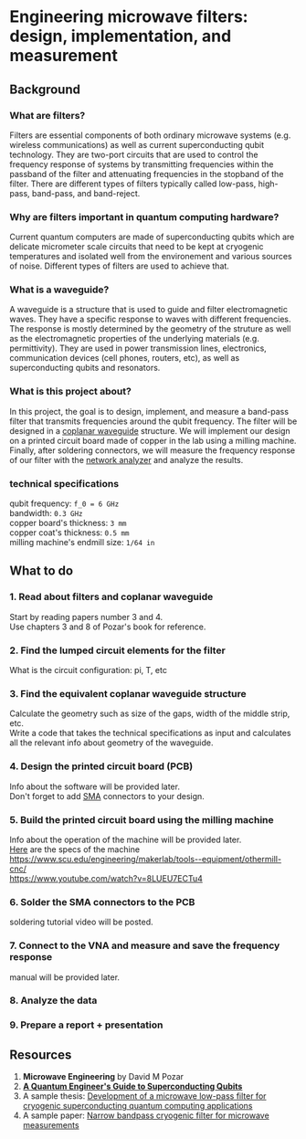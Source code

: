 # Engineering microwave filters: design, implementation, and measurement

## Background 

### What are filters? 
Filters are essential components of both ordinary microwave systems (e.g. wireless communications) as well as current superconducting qubit technology. They are two-port circuits that are used to control the frequency response of systems by transmitting frequencies within the passband of the filter and attenuating frequencies in the stopband of the filter. There are different types of filters typically called low-pass, high-pass, band-pass, and band-reject. 

### Why are filters important in quantum computing hardware? 
Current quantum computers are made of superconducting qubits which are delicate micrometer scale circuits that need to be kept at cryogenic temperatures and isolated well from the environement and various sources of noise. Different types of filters are used to achieve that. 

### What is a waveguide? 
A waveguide is a structure that is used to guide and filter electromagnetic waves. They have a specific response to waves with different frequencies. The response is mostly determined by the geometry of the struture as well as the electromagnetic properties of the underlying materials (e.g. permittivity). They are used in power transmission lines, electronics, communication devices (cell phones, routers, etc), as well as superconducting qubits and resonators. 

### What is this project about? 
In this project, the goal is to design, implement, and measure a band-pass filter that transmits frequencies around the qubit frequency. The filter will be designed in a [coplanar waveguide](https://en.wikipedia.org/wiki/Coplanar_waveguide) structure. We will implement our design on a printed circuit board made of copper in the lab using a milling machine. Finally, after soldering connectors, we will measure the frequency response of our filter with the [network analyzer](https://en.wikipedia.org/wiki/Network_analyzer_(electrical)) and analyze the results.  

### technical specifications
qubit frequency: `f_0 = 6 GHz`  
bandwidth: `0.3 GHz`  
copper board's thickness: `3 mm`  
copper coat's thickness: `0.5 mm`    
milling machine's endmill size: `1/64 in`

## What to do 
### 1. Read about filters and coplanar waveguide 
Start by reading papers number 3 and 4.  
Use chapters 3 and 8 of Pozar's book for reference.

### 2. Find the lumped circuit elements for the filter 
What is the circuit configuration: pi, T, etc

### 3. Find the equivalent coplanar waveguide structure 
Calculate the geometry such as size of the gaps, width of the middle strip, etc.  
Write a code that takes the technical specifications as input and calculates all the relevant info about geometry of the waveguide.  

### 4. Design the printed circuit board (PCB)
Info about the software will be provided later.  
Don't forget to add [SMA](https://en.wikipedia.org/wiki/SMA_connector) connectors to your design. 

### 5. Build the printed circuit board using the milling machine 
Info about the operation of the machine will be provided later.  
[Here](https://core-electronics.com.au/othermill-compact-precision-cnc-pcb-milling-machine.html) are the specs of the machine  
https://www.scu.edu/engineering/makerlab/tools--equipment/othermill-cnc/  
https://www.youtube.com/watch?v=8LUEU7ECTu4  

### 6. Solder the SMA connectors to the PCB
soldering tutorial video will be posted. 

### 7. Connect to the VNA and measure and save the frequency response
manual will be provided later. 

### 8. Analyze the data 

### 9. Prepare a report + presentation 

## Resources 
1. **Microwave Engineering** by David M Pozar 
2. **[A Quantum Engineer's Guide to Superconducting Qubits](https://arxiv.org/abs/1904.06560)**
3. A sample thesis: [Development of a microwave low-pass filter for cryogenic superconducting quantum computing applications](https://qudev.phys.ethz.ch/static/content/science/Documents/semester/Bechstein_Daniel_SemesterThesis_090730_LowPassFilter.pdf)
4. A sample paper: [Narrow bandpass cryogenic filter for microwave measurements](https://aip.scitation.org/doi/10.1063/1.4807152)
